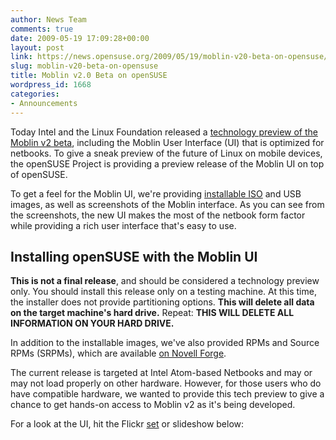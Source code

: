 ```yaml
---
author: News Team
comments: true
date: 2009-05-19 17:09:28+00:00
layout: post
link: https://news.opensuse.org/2009/05/19/moblin-v20-beta-on-opensuse/
slug: moblin-v20-beta-on-opensuse
title: Moblin v2.0 Beta on openSUSE
wordpress_id: 1668
categories:
- Announcements
---
```


Today Intel and the Linux Foundation released a [technology preview of the Moblin v2 beta](//www.linux-foundation.org/weblogs/jzemlin/2009/05/19/moblin-v20-beta-calling-developers-to-work-on-the-next-big-thing/), including the Moblin User Interface (UI) that is optimized for netbooks. To give a sneak preview of the future of Linux on mobile devices, the openSUSE Project is providing a preview release of the Moblin UI on top of openSUSE.

To get a feel for the Moblin UI, we're providing [installable ISO](//forgeftp.novell.com/moblin/iso/) and USB images, as well as screenshots of the Moblin interface. As you can see from the screenshots, the new UI makes the most of the netbook form factor while providing a rich user interface that's easy to use.



## Installing openSUSE with the Moblin UI


**This is not a final release**, and should be considered a technology preview only. You should install this release only on a testing machine. At this time, the installer does not provide partitioning options. **This will delete all data on the target machine's hard drive.** Repeat: **THIS WILL DELETE ALL INFORMATION ON YOUR HARD DRIVE.**

In addition to the installable images, we've also provided RPMs and Source RPMs (SRPMs), which are available [on Novell Forge](//forgeftp.novell.com/moblin/rpms/).

The current release is targeted at Intel Atom-based Netbooks and may or may not load properly on other hardware. However, for those users who do have compatible hardware, we wanted to provide this tech preview to give a chance to get hands-on access to Moblin v2 as it's being developed.

For a look at the UI, hit the Flickr [set](//www.flickr.com/photos/jzb/sets/72157618396733781/) or slideshow below:


